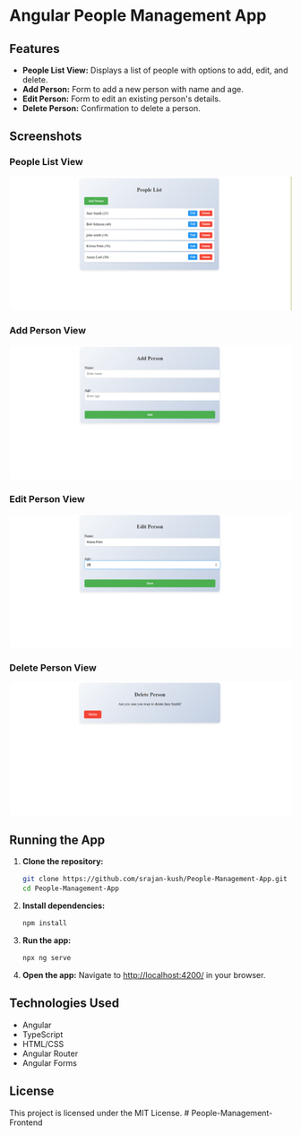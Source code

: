 # Angular People Management App

## Features
- **People List View:** Displays a list of people with options to add, edit, and delete.
- **Add Person:** Form to add a new person with name and age.
- **Edit Person:** Form to edit an existing person's details.
- **Delete Person:** Confirmation to delete a person.

## Screenshots
### People List View
![People List View](screenshots/people-list.png)

### Add Person View
![Add Person View](screenshots/add-person.png)

### Edit Person View
![Edit Person View](screenshots/edit-person.png)

### Delete Person View
![Delete Person View](screenshots/delete-person.png)

## Running the App
1. **Clone the repository:**
   ```bash
   git clone https://github.com/srajan-kush/People-Management-App.git
   cd People-Management-App
   ```

2. **Install dependencies:**
   ```bash
   npm install
   ```

3. **Run the app:**
   ```bash
   npx ng serve
   ```

4. **Open the app:**
   Navigate to [http://localhost:4200/](http://localhost:4200/) in your browser.

## Technologies Used
- Angular
- TypeScript
- HTML/CSS
- Angular Router
- Angular Forms

## License
This project is licensed under the MIT License.
#   P e o p l e - M a n a g e m e n t - F r o n t e n d 
 
 